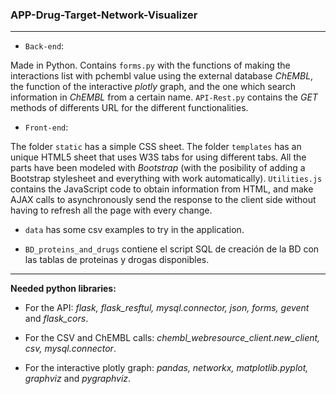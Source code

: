 ### APP-Drug-Target-Network-Visualizer 

---
- `Back-end`: 

Made in Python. Contains `forms.py` with the functions of making the interactions list with pchembl value using the external database *ChEMBL*, the function of the interactive *plotly* graph, and the one which search information in *ChEMBL* from a certain name.
`API-Rest.py` contains the  *GET* methods of differents URL for the different functionalities.


- `Front-end`: 

The folder `static` has a simple CSS sheet. The folder `templates` has an unique HTML5 sheet that uses W3S tabs for using different tabs. All the parts have been modeled with *Bootstrap* (with the posibility of adding a Bootstrap stylesheet and everything with work automatically). `Utilities.js` contains the JavaScript code to obtain information from HTML, and make AJAX calls to asynchronously send the response to the client side without having to refresh all the page with every change.

- `data` has some csv examples to try in the application.

- `BD_proteins_and_drugs` contiene el script SQL de creación de la BD con las tablas de proteinas y drogas disponibles.

-----

**Needed python libraries:**

- For the API: *flask, flask_resftul, mysql.connector, json, forms, gevent* and *flask_cors*.

- For the CSV and ChEMBL calls: *chembl_webresource_client.new_client, csv, mysql.connector*.

- For the interactive plotly graph: *pandas, networkx, matplotlib.pyplot, graphviz* and *pygraphviz*.
